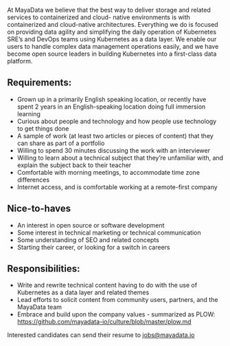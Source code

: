 At MayaData we believe that the best way to deliver storage and related services to containerized and cloud-
native environments is with containerized and cloud-native architectures. Everything we do is focused on providing data agility and simplifying the daily operation of Kubernetes SRE’s and DevOps teams using 
Kubernetes as a data layer. We enable our users to handle complex data management operations easily, and we have become open source leaders in building Kubernetes into a first-class data platform.

## Requirements:
* Grown up in a primarily English speaking location, or recently have spent 2 years in an English-speaking location doing full immersion learning
* Curious about people and technology and how people use technology to get things done
* A sample of work (at least two articles or pieces of content) that they can share as part of a portfolio
* Willing to spend 30 minutes discussing the work with an interviewer
* Willing to learn about a technical subject that they’re unfamiliar with, and explain the subject back to their teacher
* Comfortable with morning meetings, to accommodate time zone differences
* Internet access, and is comfortable working at a remote-first company

## Nice-to-haves
* An interest in open source or software development
* Some interest in technical marketing or technical communication
* Some understanding of SEO and related concepts
* Starting their career, or looking for a switch in careers

## Responsibilities:
* Write and rewrite technical content having to do with the use of Kubernetes as a data layer and related themes
* Lead efforts to solicit content from community users, partners, and the MayaData team
* Embrace and build upon the company values - summarized as PLOW: https://github.com/mayadata-io/culture/blob/master/plow.md

Interested candidates can send their resume to jobs@mayadata.io
